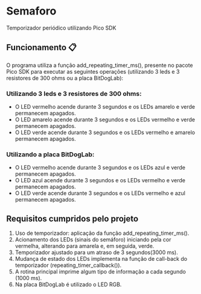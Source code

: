 # Semaforo
Temporizador periódico utilizando Pico SDK

## Funcionamento 📋
O programa utiliza a função add_repeating_timer_ms(), presente no pacote Pico SDK para executar as seguintes operações (utilizando 3 leds e 3 resistores de 300 ohms ou a placa BitDogLab):

### Utilizando 3 leds e 3 resistores de 300 ohms:
- O LED vermelho acende durante 3 segundos e os LEDs amarelo e verde permanecem apagados.
- O LED amarelo acende durante 3 segundos e os LEDs vermelho e verde permanecem apagados.
- O LED verde acende durante 3 segundos e os LEDs vermelho e amarelo permanecem apagados.

### Utilizando a placa BitDogLab:
- O LED vermelho acende durante 3 segundos e os LEDs azul e verde permanecem apagados.
- O LED azul acende durante 3 segundos e os LEDs vermelho e verde permanecem apagados.
- O LED verde acende durante 3 segundos e os LEDs vermelho e azul permanecem apagados.

## Requisitos cumpridos pelo projeto
1. Uso de temporizador: aplicação da função add_repeating_timer_ms().
2. Acionamento dos LEDs (sinais do semáforo) iniciando pela cor vermelha, alterando para amarela e, em seguida, verde.
3. Temporizador ajustado para um atraso de 3 segundos(3000 ms).
4. Mudança de estado dos LEDs implementa na função de call-back do temporizador (repeating_timer_callback()).
5. A rotina principal imprime algum tipo de informação a cada segundo (1000 ms).
6. Na placa BitDogLab é utilizado o LED RGB.